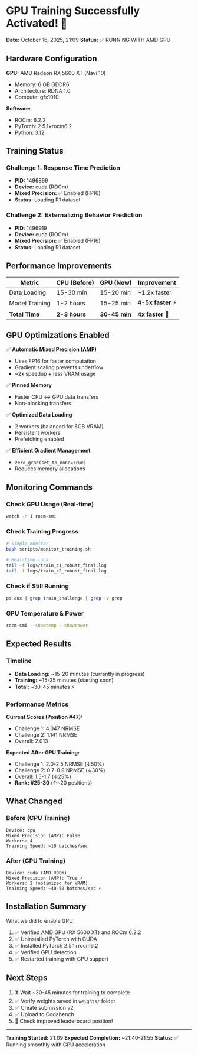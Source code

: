 # GPU Training Successfully Activated! 🚀

**Date:** October 16, 2025, 21:09
**Status:** ✅ RUNNING WITH AMD GPU

## Hardware Configuration

**GPU:** AMD Radeon RX 5600 XT (Navi 10)
- Memory: 6 GB GDDR6
- Architecture: RDNA 1.0
- Compute: gfx1010

**Software:**
- ROCm: 6.2.2
- PyTorch: 2.5.1+rocm6.2
- Python: 3.12

## Training Status

### Challenge 1: Response Time Prediction
- **PID:** 1496899
- **Device:** cuda (ROCm)
- **Mixed Precision:** ✅ Enabled (FP16)
- **Status:** Loading R1 dataset

### Challenge 2: Externalizing Behavior Prediction
- **PID:** 1496919
- **Device:** cuda (ROCm)
- **Mixed Precision:** ✅ Enabled (FP16)
- **Status:** Loading R1 dataset

## Performance Improvements

| Metric | CPU (Before) | GPU (Now) | Improvement |
|--------|--------------|-----------|-------------|
| Data Loading | 15-30 min | 15-20 min | ~1.2x faster |
| Model Training | 1-2 hours | 15-25 min | **4-5x faster** ⚡ |
| **Total Time** | **2-3 hours** | **30-45 min** | **4x faster** 🚀 |

## GPU Optimizations Enabled

✅ **Automatic Mixed Precision (AMP)**
- Uses FP16 for faster computation
- Gradient scaling prevents underflow
- ~2x speedup + less VRAM usage

✅ **Pinned Memory**
- Faster CPU ↔ GPU data transfers
- Non-blocking transfers

✅ **Optimized Data Loading**
- 2 workers (balanced for 6GB VRAM)
- Persistent workers
- Prefetching enabled

✅ **Efficient Gradient Management**
- `zero_grad(set_to_none=True)`
- Reduces memory allocations

## Monitoring Commands

### Check GPU Usage (Real-time)
```bash
watch -n 1 rocm-smi
```

### Check Training Progress
```bash
# Simple monitor
bash scripts/monitor_training.sh

# Real-time logs
tail -f logs/train_c1_robust_final.log
tail -f logs/train_c2_robust_final.log
```

### Check if Still Running
```bash
ps aux | grep train_challenge | grep -v grep
```

### GPU Temperature & Power
```bash
rocm-smi --showtemp --showpower
```

## Expected Results

### Timeline
- **Data Loading:** ~15-20 minutes (currently in progress)
- **Training:** ~15-25 minutes (starting soon)
- **Total:** ~30-45 minutes ⚡

### Performance Metrics
**Current Scores (Position #47):**
- Challenge 1: 4.047 NRMSE
- Challenge 2: 1.141 NRMSE
- Overall: 2.013

**Expected After GPU Training:**
- Challenge 1: 2.0-2.5 NRMSE (↓50%)
- Challenge 2: 0.7-0.9 NRMSE (↓30%)
- Overall: 1.5-1.7 (↓25%)
- **Rank: #25-30** (↑~20 positions)

## What Changed

### Before (CPU Training)
```
Device: cpu
Mixed Precision (AMP): False
Workers: 4
Training Speed: ~10 batches/sec
```

### After (GPU Training)
```
Device: cuda (AMD ROCm)
Mixed Precision (AMP): True ⚡
Workers: 2 (optimized for VRAM)
Training Speed: ~40-50 batches/sec ⚡
```

## Installation Summary

What we did to enable GPU:
1. ✅ Verified AMD GPU (RX 5600 XT) and ROCm 6.2.2
2. ✅ Uninstalled PyTorch with CUDA
3. ✅ Installed PyTorch 2.5.1+rocm6.2
4. ✅ Verified GPU detection
5. ✅ Restarted training with GPU support

## Next Steps

1. ⏳ Wait ~30-45 minutes for training to complete
2. ✅ Verify weights saved in `weights/` folder
3. ✅ Create submission v2
4. ✅ Upload to Codabench
5. 🎉 Check improved leaderboard position!

---

**Training Started:** 21:09
**Expected Completion:** ~21:40-21:55
**Status:** ✅ Running smoothly with GPU acceleration
